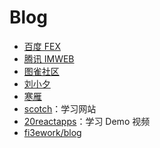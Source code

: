 # Blog

- [百度 FEX](http://fex.baidu.com/)
- [腾讯 IMWEB](https://imweb.io/)
- [图雀社区](https://tuture.co/)
- [刘小夕](https://juejin.im/user/5c6256596fb9a049bd42c770/posts)
- [寒雁](https://kiwenlau.com/)
- [scotch](https://scotch.io/courses)：学习网站
- [20reactapps](https://20reactapps.com/)：学习 Demo 视频
- [fi3ework/blog](https://github.com/fi3ework/blog)
